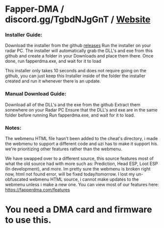 # Fapper-DMA  /  discord.gg/TgbdNJgGnT  /  [Website](https://fapperdma.com/)



### Installer Guide:

Download the installer from the github [releases](https://github.com/bluuuzs/fapper-dma/releases/tag/Installer)
Run the installer on your radar PC.
The installer will automatically grab the DLL's and exe from this github and create a folder in your Downloads and place them there.
Once done, run fapperdma.exe, and wait for it to load

This installer only takes 10 seconds and does not require going on the github, you can just keep this Installer inside of the folder the installer created and run it whenever there is an update.



### Manual Download Guide:

Download all of the DLL's and the exe from the github
Extract them sonewhere on your Radar PC
Ensure that the DLL's and exe are in the same folder before running
Run fapperdma.exe, and wait for it to load.


### Notes:

The webmenu HTML file hasn't been added to the cheat's directory, i made the webmenu to support a different code and uzi has to make it support his. we're prioritizing other features rather than the webmenu.


We have swapped over to a different source, this source features most of what the old source had with more such as: Prediction, Head ESP, Loot ESP (In development), and more.
Im pretty sure the webmenu is broken right now, html not found error, will be fixed today/tomorrow.
I lost my un-obfuscated webmenu HTML source, i cannot make updates to the webmenu unless i make a new one.
You can view most of our features here: https://fapperdma.com/features


# You need a DMA card and firmware to use this.
